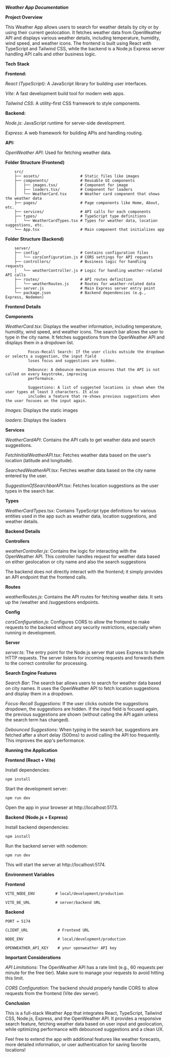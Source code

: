 _**Weather App Documentation**_

**Project Overview**

This Weather App allows users to search for weather details by city or by using their current geolocation. 
It fetches weather data from OpenWeather API and displays various weather details, including temperature, 
humidity, wind speed, and weather icons. The frontend is built using React with TypeScript and Tailwind CSS, 
while the backend is a Node.js Express server handling API calls and other business logic.

**Tech Stack**

**Frontend:**

_React (TypeScript)_: A JavaScript library for building user interfaces.

_Vite_: A fast development build tool for modern web apps.

_Tailwind CSS_: A utility-first CSS framework to style components.

**Backend:**

_Node.js_: JavaScript runtime for server-side development.

_Express_: A web framework for building APIs and handling routing.

**API:**

_OpenWeather API_: Used for fetching weather data.

**Folder Structure (Frontend)**

        src/
        ├── assets/                  # Static files like images
        ├── components/              # Reusable UI components
        │   ├── images.tsx/          # Component for image
        │   ├── loaders.tsx/         # Component for loaders
        │   └── WeatherCard.tsx      # Weather card component that shows the weather data
        ├── pages/                   # Page components like Home, About, etc.
        ├── services/                # API calls for each components
        ├── types/                   # TypeScript type definitions
        │   └── WeatherCardTypes.tsx # Types for weather data, location suggestions, etc.
        └── App.tsx                  # Main component that initializes app

**Folder Structure (Backend)**

        server/
        ├── config/                  # Contains configuration files
        │   └── corsConfiguration.js # CORS settings for API requests        
        ├── controllers/             # Business logic for handling requests      
        │   └── weatherController.js # Logic for handling weather-related API calls
        ├── routes/                  # API routes definition
        │   └── weatherRoutes.js     # Routes for weather-related data
        ├── server.js                # Main Express server entry point
        └── package.json             # Backend dependencies (e.g., Express, Nodemon)


**Frontend Details**

**Components**

_WeatherCard.tsx_: Displays the weather information, including temperature, humidity, wind speed, and weather icons.
            	The search bar allows the user to type in the city name. It fetches suggestions from the 
            	OpenWeather API and displays them in a dropdown list.
             
              Focus-Recall Search: If the user clicks outside the dropdown or selects a suggestion, the input field 
              loses focus and suggestions are hidden.
                
              Debounce: A debounce mechanism ensures that the API is not called on every keystroke, improving 
              performance.
                
              Suggestions: A list of suggested locations is shown when the user types at least 3 characters. It also
              includes a feature that re-shows previous suggestions when the user focuses on the input again.
              
_Images_: Displays the static images

_loaders_: Displays the loaders

**Services**

_WeatherCardAPI_: Contains the API calls to get weather data and search suggestions.

_FetchInitialWeatherAPI_.tsx: Fetches weather data based on the user's location (latitude and longitude).
      
  _SearchedWeatherAPI_.tsx: Fetches weather data based on the city name entered by the user.
      
  _SuggestionOfSearchbarAPI_.tsx: Fetches location suggestions as the user types in the search bar.

**Types**

_WeatherCardTypes_.tsx: Contains TypeScript type definitions for various entities used in the app such as weather 
	                    data, location suggestions, and weather details.


**Backend Details**

**Controllers**

_weatherController.js_: Contains the logic for interacting with the OpenWeather API. This controller handles request
                    	for weather data based on either geolocation or city name and also the search suggestions
                    
The backend does not directly interact with the frontend; it simply provides an API endpoint that the frontend calls.

**Routes**

_weatherRoutes.js_: Contains the API routes for fetching weather data. It sets up the /weather and
	                /suggestions endpoints.

**Config**

_corsConfiguration.js_: Configures CORS to allow the frontend to make requests to the backend without any security 
	                    restrictions, especially when running in development.

**Server**

_server.ts_: The entry point for the Node.js server that uses Express to handle HTTP requests. The server listens
	         for incoming requests and forwards them to the correct controller for processing.


**Search Engine Features**

_Search Bar_: The search bar allows users to search for weather data based on city names. It uses the OpenWeather
	          API to fetch location suggestions and display them in a dropdown.

_Focus-Recall Suggestions_: If the user clicks outside the suggestions dropdown, the suggestions are hidden. If the
	                        input field is focused again, the previous suggestions are shown (without calling the API 
                          again unless the search term has changed).

_Debounced Suggestions_: When typing in the search bar, suggestions are fetched after a short delay (500ms) to avoid
	                    calling the API too frequently. This improves the app's performance.

**Running the Application**

**Frontend (React + Vite)**

Install dependencies:

	npm install
 
Start the development server:

	npm run dev
 
Open the app in your browser at http://localhost:5173.


**Backend (Node.js + Express)**

Install backend dependencies:

	npm install
 
Run the backend server with nodemon:

	npm run dev
 
This will start the server at http://localhost:5174.

**Environment Variables**

**Frontend**
  
    VITE_NODE_ENV         # local/development/production
    
    VITE_BE_URL           # server/backend URL

**Backend**

    PORT = 5174
    
    CLIENT_URL             # Frontend URL
    
    NODE_ENV               # local/development/production
    
    OPENWEATHER_API_KEY    # your openweather API key

**Important Considerations**

_API Limitations_: The OpenWeather API has a rate limit (e.g., 60 requests per minute for the free tier). Make sure
	                to manage your requests to avoid hitting this limit.

_CORS Configuration_: The backend should properly handle CORS to allow requests from the frontend (Vite dev server).

**Conclusion**

This is a full-stack Weather App that integrates React, TypeScript, Tailwind CSS, Node.js, Express, and the
OpenWeather API. It provides a responsive search feature, fetching weather data based on user input and
geolocation, while optimizing performance with debounced suggestions and a clean UX.

Feel free to extend the app with additional features like weather forecasts, more detailed information, or user
authentication for saving favorite locations!
